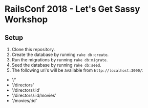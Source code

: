 # RailsConf 2018 - Let's Get Sassy Workshop

## Setup

1. Clone this repository.
2. Create the database by running `rake db:create`. 
3. Run the migrations by running `rake db:migrate`.
4. Seed the database by running `rake db:seed`.
5. The following uri's will be available from `http://localhost:3000/`:
  - '/'
  - '/directors'
  - '/directors/:id'
  - '/directors/:id/movies'
  - '/movies/:id'


